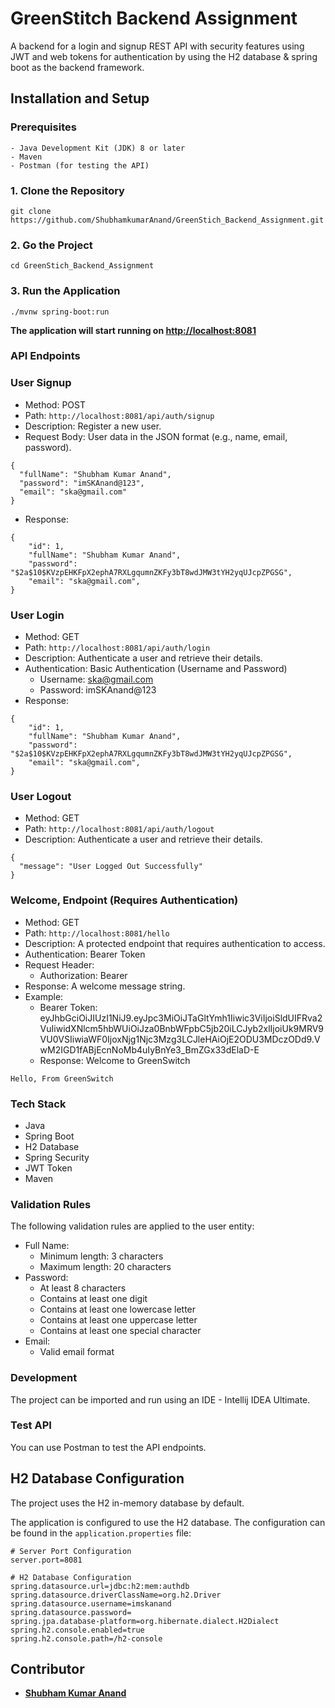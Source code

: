 # GreenStitch Backend Assignment

A backend for a login and signup REST API with security features using JWT and web tokens for authentication by using the
H2 database & spring boot as the backend framework.

## Installation and Setup

### Prerequisites

```
- Java Development Kit (JDK) 8 or later
- Maven
- Postman (for testing the API)
```

### 1. Clone the Repository

```
git clone https://github.com/ShubhamkumarAnand/GreenStich_Backend_Assignment.git
```

### 2. Go the Project

```
cd GreenStich_Backend_Assignment

```

### 3. Run the Application

```
./mvnw spring-boot:run

```

**The application will start running on [http://localhost:8081](http://localhost:8081)**

### **API Endpoints**

### User Signup

- Method: POST
- Path: `http://localhost:8081/api/auth/signup`
- Description: Register a new user.
- Request Body: User data in the JSON format (e.g., name, email, password).

```json5
{
  "fullName": "Shubham Kumar Anand",
  "password": "imSKAnand@123",
  "email": "ska@gmail.com"
}
```

- Response:

```json5
{
    "id": 1,
    "fullName": "Shubham Kumar Anand",
    "password": "$2a$10$KVzpEHKFpX2ephA7RXLgqumnZKFy3bT8wdJMW3tYH2yqUJcpZPGSG",
    "email": "ska@gmail.com",
}
```

### User Login

- Method: GET
- Path: `http://localhost:8081/api/auth/login`
- Description: Authenticate a user and retrieve their details.
- Authentication: Basic Authentication (Username and Password)
    - Username: [ska@gmail.com](mailto:ska@gmail.com)
    - Password: imSKAnand@123
- Response:

```json5
{
    "id": 1,
    "fullName": "Shubham Kumar Anand",
    "password": "$2a$10$KVzpEHKFpX2ephA7RXLgqumnZKFy3bT8wdJMW3tYH2yqUJcpZPGSG",
    "email": "ska@gmail.com",
}
```

### User Logout

- Method: GET
- Path: `http://localhost:8081/api/auth/logout`
- Description: Authenticate a user and retrieve their details.

```json5
{
  "message": "User Logged Out Successfully"
}
```

### Welcome, Endpoint (Requires Authentication)

- Method: GET
- Path: `http://localhost:8081/hello`
- Description: A protected endpoint that requires authentication to access.
- Authentication: Bearer Token
- Request Header:
    - Authorization: Bearer <token>
- Response: A welcome message string.
- Example:
    - Bearer Token:
      eyJhbGciOiJIUzI1NiJ9.eyJpc3MiOiJTaGltYmh1Iiwic3ViIjoiSldUIFRva2VuIiwidXNlcm5hbWUiOiJza0BnbWFpbC5jb20iLCJyb2xlIjoiUk9MRV9VU0VSIiwiaWF0IjoxNjg1Njc3Mzg3LCJleHAiOjE2ODU3MDczODd9.VwM2IGD1fABjEcnNoMb4uIyBnYe3_BmZGx33dElaD-E
    - Response: Welcome to GreenSwitch

```text
Hello, From GreenSwitch
```

### Tech Stack

- Java
- Spring Boot
- H2 Database
- Spring Security
- JWT Token
- Maven

### Validation Rules

The following validation rules are applied to the user entity:

- Full Name:
    - Minimum length: 3 characters
    - Maximum length: 20 characters
- Password:
    - At least 8 characters
    - Contains at least one digit
    - Contains at least one lowercase letter
    - Contains at least one uppercase letter
    - Contains at least one special character
- Email:
    - Valid email format

### Development

The project can be imported and run using an IDE - Intellij IDEA Ultimate.

### Test API

You can use Postman to test the API endpoints.

## H2 Database Configuration

The project uses the H2 in-memory database by default.

The application is configured to use the H2 database. The configuration can be found in the `application.properties`
file:

```properties
# Server Port Configuration
server.port=8081

# H2 Database Configuration
spring.datasource.url=jdbc:h2:mem:authdb
spring.datasource.driverClassName=org.h2.Driver
spring.datasource.username=imskanand
spring.datasource.password=
spring.jpa.database-platform=org.hibernate.dialect.H2Dialect
spring.h2.console.enabled=true
spring.h2.console.path=/h2-console

```

## **Contributor**

- **[Shubham Kumar Anand](https://github.com/ShubhamkumarAnand)**
 